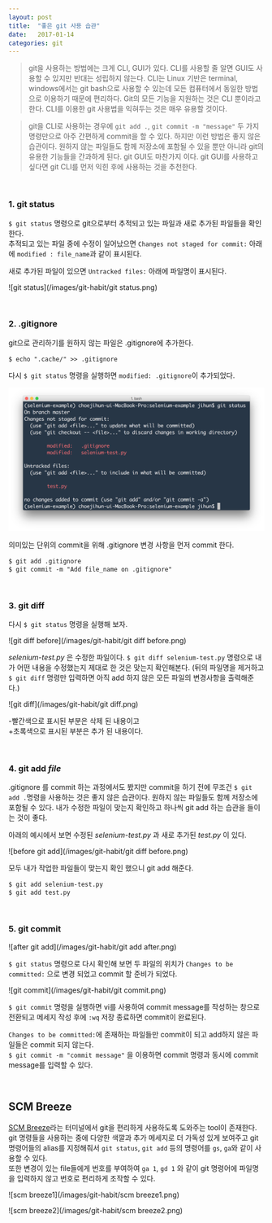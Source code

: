 ```yaml
---
layout: post
title:  "좋은 git 사용 습관"
date:   2017-01-14
categories: git
---
```


> git을 사용하는 방법에는 크게 CLI, GUI가 있다. CLI를 사용할 줄 알면 GUI도 사용할 수 있지만 반대는 성립하지 않는다. CLI는 Linux 기반은 terminal, windows에서는 git bash으로 사용할 수 있는데 모든 컴퓨터에서 동일한 방법으로 이용하기 때문에 편리하다. Git의 모든 기능을 지원하는 것은 CLI 뿐이라고 한다. CLI를 이용한 git 사용법을 익혀두는 것은 매우 유용할 것이다.   

> git을 CLI로 사용하는 경우에 `git add .`, `git commit -m "message"` 두 가지 명령만으로 아주 간편하게 commit을 할 수 있다. 하지만 이런 방법은 좋지 않은 습관이다. 원하지 않는 파일들도 함께 저장소에 포함될 수 있을 뿐만 아니라 git의 유용한 기능들을 간과하게 된다. git GUI도 마찬가지 이다. git GUI를 사용하고 싶다면 git CLI를 먼저 익힌 후에 사용하는 것을 추천한다.  

<br/>  

### 1. git status  

`$ git status` 명령으로 git으로부터 추적되고 있는 파일과 새로 추가된 파일들을 확인한다.  
추적되고 있는 파일 중에 수정이 일어났으면 `Changes not staged for commit:` 아래에
`modified : file_name`과 같이 표시된다.  

새로 추가된 파일이 있으면 `Untracked files:` 아래에 파일명이 표시된다.  

![git status](/images/git-habit/git status.png)  

<br/>  

### 2. .gitignore  

git으로 관리하기를 원하지 않는 파일은 .gitignore에 추가한다.  

```
$ echo ".cache/" >> .gitignore
```  

다시 `$ git status` 명령을 실행하면 `modified: .gitignore`이 추가되었다.   

![gitignore](/images/git-habit/gitignore.png)  

의미있는 단위의 commit을 위해 .gitignore 변경 사항을 먼저 commit 한다.  

```
$ git add .gitignore
$ git commit -m "Add file_name on .gitignore"
```  

<br/>  

### 3. git diff  

다시 `$ git status` 명령을 실행해 보자.  

![git diff before](/images/git-habit/git diff before.png)  

_selenium-test.py_ 은 수정한 파일이다. `$ git diff selenium-test.py` 명령으로 내가 어떤 내용을 수정했는지 제대로 한 것은 맞는지 확인해본다. (뒤의 파일명을 제거하고 `$ git diff` 명령만 입력하면 아직 add 하지 않은 모든 파일의 변경사항을 출력해준다.)  

![git diff](/images/git-habit/git diff.png)  

-빨간색으로 표시된 부분은 삭제 된 내용이고  
+초록색으로 표시된 부분은 추가 된 내용이다.  

<br/>  

### 4. git add _file_  

.gitignore 를 commit 하는 과정에서도 봤지만 commit을 하기 전에 무조건 `$ git add .`명령을 사용하는 것은 좋지 않은 습관이다. 원하지 않는 파일들도 함께 저장소에 포함될 수 있다. 내가 수정한 파일이 맞는지 확인하고 하나씩 git add 하는 습관을 들이는 것이 좋다.  

아래의 예시에서 보면 수정된 _selenium-test.py_ 과 새로 추가된 _test.py_ 이 있다.  

![before git add](/images/git-habit/git diff before.png)  

모두 내가 작업한 파일들이 맞는지 확인 했으니 git add 해준다.  

```
$ git add selenium-test.py
$ git add test.py
```  

<br/>  

### 5. git commit  

![after git add](/images/git-habit/git add after.png)  

`$ git status` 명령으로 다시 확인해 보면 두 파일의 위치가 `Changes to be committed:` 으로 변경 되었고 commit 할 준비가 되었다.  

![git commit](/images/git-habit/git commit.png)  

`$ git commit` 명령을 실행하면 vi를 사용하여 commit message를 작성하는 창으로 전환되고 메세지 작성 후에 `:wq` 저장 종료하면 commit이 완료된다.  

`Changes to be committed:`에 존재하는 파일들만 commit이 되고 add하지 않은 파일들은 commit 되지 않는다.  
`$ git commit -m "commit message"` 을 이용하면 commit 명령과 동시에 commit message를 입력할 수 있다.  

<br/>  

## SCM Breeze  

[SCM Breeze](https://github.com/scmbreeze/scm_breeze)라는 터미널에서 git을 편리하게 사용하도록 도와주는 tool이 존재한다.  
git 명령들을 사용하는 중에 다양한 색깔과 추가 메세지로 더 가독성 있게 보여주고 git 명령어들의 alias를 지정해줘서 `git status`, `git add` 등의 명령어를 `gs`, `ga`와 같이 사용할 수 있다.  
또한 변경이 있는 file들에게 번호를 부여하여 `ga 1`, `gd 1` 와 같이 git 명령어에 파일명을 입력하지 않고 번호로 편리하게 조작할 수 있다.   

![scm breeze1](/images/git-habit/scm breeze1.png)  

![scm breeze2](/images/git-habit/scm breeze2.png)  
